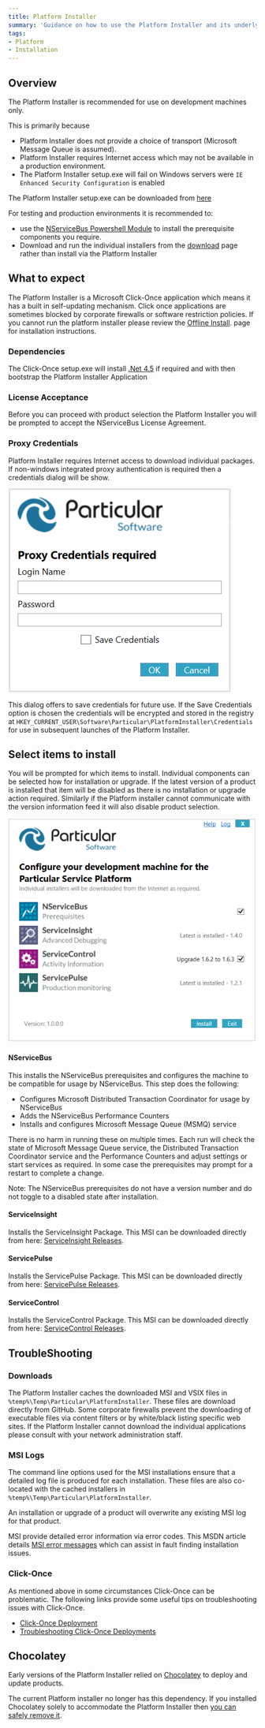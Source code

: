 ```yaml
---
title: Platform Installer
summary: 'Guidance on how to use the Platform Installer and its underlying components'
tags:
- Platform
- Installation
---
```


## Overview

The Platform Installer is recommended for use on development machines only.

This is primarily because

- Platform Installer does not provide a choice of transport (Microsoft Message Queue is assumed).
- Platform Installer requires Internet access which may not be available in a production environment.
- The Platform Installer setup.exe will fail on Windows servers were `IE Enhanced Security Configuration` is enabled

The Platform Installer setup.exe can be downloaded from [here](http://particular.net/start-platform-download)
   
For testing and production environments it is recommended to:

 * use the [NServiceBus Powershell Module](/nservicebus/operations/management-using-powershell.md) to install the prerequisite components you require.
 * Download and run the individual installers from the [download](http://particular.net/downloads) page rather than install via the Platform Installer


## What to expect

The Platform Installer is a Microsoft Click-Once application which means it has a built in self-updating mechanism. Click once applications are sometimes blocked by corporate firewalls or software restriction policies. If you cannot run the platform installer please review the [Offline Install](offline.md). page for installation instructions.


### Dependencies

The Click-Once setup.exe will install [.Net 4.5](http://www.microsoft.com/en-au/download/details.aspx?id=40779) if required and with then bootstrap the Platform Installer Application


### License Acceptance

Before you can proceed with product selection the Platform Installer you will be prompted to accept the NServiceBus License Agreement.


### Proxy Credentials

Platform Installer requires Internet access to download individual packages. If non-windows integrated proxy authentication is required then a credentials dialog will be show.

![](save-credentials.png)

This dialog offers to save credentials for future use.
If the Save Credentials option is chosen the credentials will be encrypted and stored in the registry at `HKEY_CURRENT_USER\Software\Particular\PlatformInstaller\Credentials` for use in subsequent launches of the Platform Installer. 


## Select items to install

You will be prompted for which items to install. Individual components can be selected how for installation or upgrade. If the latest version of a product is installed that item will be disabled as there is no installation or upgrade action required. Similarly if the Platform installer cannot communicate with the version information feed it will also disable product selection.

![](select-items.png)


#### NServiceBus

This installs the NServiceBus prerequisites and configures the machine to be compatible for usage by NServiceBus.
This step does the following:

 * Configures Microsoft Distributed Transaction Coordinator for usage by NServiceBus
 * Adds the NServiceBus Performance Counters
 * Installs and configures Microsoft Message Queue (MSMQ) service

There is no harm in running these on multiple times. Each run will check the state of Microsoft Message Queue service, the Distributed Transaction Coordinator service and the Performance Counters and adjust settings or start services as required. In some case the prerequisites may prompt for a restart to complete a change.

Note: The NServiceBus prerequisites do not have a version number and do not toggle to a disabled state after installation.

#### ServiceInsight

Installs the ServiceInsight Package. This MSI can be downloaded directly from here: [ServiceInsight Releases](https://github.com/Particular/ServiceInsight/releases/latest).


#### ServicePulse

Installs the ServicePulse Package. This MSI can be downloaded directly from here: [ServicePulse Releases](https://github.com/Particular/ServicePulse/releases/latest).
   

#### ServiceControl

Installs the ServiceControl Package. This MSI can be downloaded directly from here: [ServiceControl Releases](https://github.com/Particular/ServiceControl/releases/latest).


## TroubleShooting

### Downloads

The Platform Installer caches the downloaded MSI and VSIX files in `%temp%\Temp\Particular\PlatformInstaller`. These files are download directly from GitHub. Some corporate firewalls prevent the downloading of executable files via content filters or by white/black listing specific web sites. If the Platform Installer cannot download the individual applications please consult with your network administration staff. 


### MSI Logs

The command line options used for the MSI installations ensure that a detailed log file is produced for each installation. These files are also co-located with the cached installers in `%temp%\Temp\Particular\PlatformInstaller`.

An installation or upgrade of a product will overwrite any existing MSI log for that product.

MSI provide detailed error information via error codes. This MSDN article details [MSI error messages](https://msdn.microsoft.com/en-us/library/aa376931.aspx) which can assist in fault finding installation issues.


### Click-Once

As mentioned above in some circumstances Click-Once can be problematic. The following links provide some useful tips on troubleshooting issues with Click-Once.

* [Click-Once Deployment](https://msdn.microsoft.com/en-us/library/t71a733d.aspx)
* [Troubleshooting Click-Once Deployments](https://msdn.microsoft.com/en-us/library/fb94w1t5.aspx)


## Chocolatey

Early versions of the Platform Installer relied on [Chocolatey](https://chocolatey.org) to deploy and update products.

The current Platform installer no longer has this dependency. If you installed Chocolatey solely to accommodate the Platform Installer then [you can safely remove it](https://github.com/chocolatey/choco/wiki/Uninstallation).